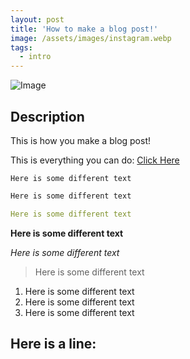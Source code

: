 ```yaml
---
layout: post
title: 'How to make a blog post!'
image: /assets/images/instagram.webp
tags:
  - intro
---
```


![Image](https://images.unsplash.com/photo-1689852501130-e89d9e54aa41?q=80&w=880&auto=format&fit=crop&ixlib=rb-4.1.0&ixid=M3wxMjA3fDB8MHxwaG90by1wYWdlfHx8fGVufDB8fHx8fA%3D%3D)

## Description

This is how you make a blog post!

This is everything you can do: [Click Here](https://www.markdownguide.org/cheat-sheet/)

```
Here is some different text
```

```bash
Here is some different text
```

```yaml
Here is some different text
```

**Here is some different text**

*Here is some different text*

> Here is some different text

1. Here is some different text
2. Here is some different text
3. Here is some different text

Here is a line:
--------------------------